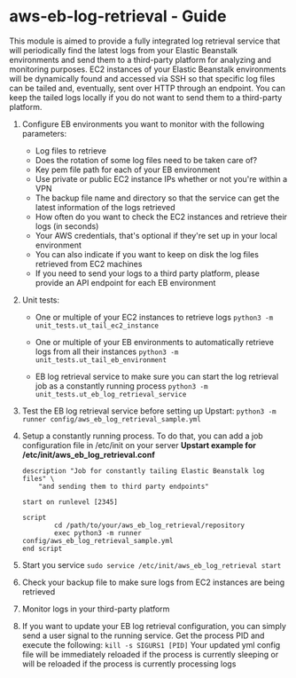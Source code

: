 # aws-eb-log-retrieval - Guide

This module is aimed to provide a fully integrated log retrieval service that will periodically find the latest 
logs from your Elastic Beanstalk environments and send them to a third-party platform for analyzing and monitoring purposes.
EC2 instances of your Elastic Beanstalk environments will be dynamically found and accessed via SSH so that
specific log files can be tailed and, eventually, sent over HTTP through an endpoint. You can keep the tailed logs 
locally if you do not want to send them to a third-party platform.

1. Configure EB environments you want to monitor with the following parameters:
    - Log files to retrieve
    - Does the rotation of some log files need to be taken care of?
    - Key pem file path for each of your EB environment
    - Use private or public EC2 instance IPs whether or not you're within a VPN
    - The backup file name and directory so that the service can get the latest information of the logs retrieved
    - How often do you want to check the EC2 instances and retrieve their logs (in seconds)
    - Your AWS credentials, that's optional if they're set up in your local environment
    - You can also indicate if you want to keep on disk the log files retrieved from EC2 machines
    - If you need to send your logs to a third party platform, please provide an API endpoint for each EB environment


2. Unit tests:
    - One or multiple of your EC2 instances to retrieve logs
    `python3 -m unit_tests.ut_tail_ec2_instance`
    
    - One or multiple of your EB environments to automatically retrieve logs from all their instances
    `python3 -m unit_tests.ut_tail_eb_environment`
    
    - EB log retrieval service to make sure you can start the log retrieval job as a constantly running process
    `python3 -m unit_tests.ut_eb_log_retrieval_service`

3. Test the EB log retrieval service before setting up Upstart:
    `python3 -m runner config/aws_eb_log_retrieval_sample.yml`

4. Setup a constantly running process. To do that, you can add a job configuration file in /etc/init on your server
    **Upstart example for /etc/init/aws_eb_log_retrieval.conf**
    ```
    description "Job for constantly tailing Elastic Beanstalk log files" \
        "and sending them to third party endpoints"
    
    start on runlevel [2345]
    
    script
            cd /path/to/your/aws_eb_log_retrieval/repository
            exec python3 -m runner config/aws_eb_log_retrieval_sample.yml
    end script
    ```

5. Start you service `sudo service /etc/init/aws_eb_log_retrieval start`

6. Check your backup file to make sure logs from EC2 instances are being retrieved

7. Monitor logs in your third-party platform

8. If you want to update your EB log retrieval configuration, you can simply send a user signal to the running service. 
Get the process PID and execute the following: 
`kill -s SIGURS1 [PID]`
Your updated yml config file will be immediately reloaded if the process is currently sleeping or will be reloaded if the process is currently processing logs